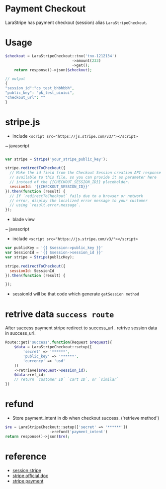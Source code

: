 # Payment Checkout

LaraStripe has payment checkout (session) alias `LaraStripeCheckout`.

# Usage

```php
$checkout = LaraStripeCheckout::tnx('tnx-1212134')
                              ->amount(233)
                              ->get();
    return response()->json($checkout);

// output 
{
"session_id":"cs_test_bhbhbbh",
"public_key": "pk_test_uiuiui",
"checkout_url": ""
}
```

# stripe.js

* include `<script src="https://js.stripe.com/v3/"></script>`

~ javascript

```js

var stripe = Stripe('your_stripe_public_key');

stripe.redirectToCheckout({
  // Make the id field from the Checkout Session creation API response
  // available to this file, so you can provide it as parameter here
  // instead of the {{CHECKOUT_SESSION_ID}} placeholder.
  sessionId: '{{CHECKOUT_SESSION_ID}}'
}).then(function (result) {
  // If `redirectToCheckout` fails due to a browser or network
  // error, display the localized error message to your customer
  // using `result.error.message`.
});
```

* blade view

~ javascript

* include `<script src="https://js.stripe.com/v3/"></script>`

```js
var publicKey = '{{ $session->public_key }}'
var SessionId = '{{ $session->session_id }}'
var stripe = Stripe(publicKey);

stripe.redirectToCheckout({
  sessionId: SessionId
}).then(function (result) {

});
```

* sessionId will be that code which generate  `getSession method`

# retrive data `success route`

After success payment stripe redirect to success_url . retrive session data in success_url.

```php
Route::get('success',function(Request $request){
    $data = LaraStripeCheckout::setup([
        'secret' => '******',
        'public_key' => '******',
        'currency' => 'usd'
    ])
    ->retrieve($request->session_id);
    $data->ref_id;
    // return `customer ID` `cart ID`, or `similar`
})
```

# refund

* Store payment_intent in db when checkout success. ('retrieve method')  

```php
$re = LaraStripeCheckout::setup(['secret' => '******'])
                    ->refund('payment_intent')
return response()->json($re);
```

# reference

* [session stripe](https://stripe.com/docs/api/checkout/sessions/object#checkout_session_object-id)
* [stripe official doc](https://stripe.com/payments/checkout)
* [stripe payment](https://stripe.com/docs/terminal/payments)
